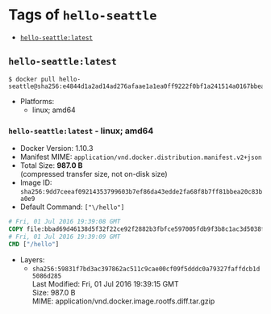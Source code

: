 <!-- THIS FILE IS GENERATED VIA './update-tag-details.sh' -->

# Tags of `hello-seattle`

-	[`hello-seattle:latest`](#hello-seattlelatest)

## `hello-seattle:latest`

```console
$ docker pull hello-seattle@sha256:e4844d1a2ad14ad276afaae1a1ea0ff9222f0bf1a241514a0167bbea13f74a23
```

-	Platforms:
	-	linux; amd64

### `hello-seattle:latest` - linux; amd64

-	Docker Version: 1.10.3
-	Manifest MIME: `application/vnd.docker.distribution.manifest.v2+json`
-	Total Size: **987.0 B**  
	(compressed transfer size, not on-disk size)
-	Image ID: `sha256:9dd7ceeaf09214353799603b7ef86da43edde2fa68f8b7ff81bbea20c83ba0e9`
-	Default Command: `["\/hello"]`

```dockerfile
# Fri, 01 Jul 2016 19:39:08 GMT
COPY file:bbad69d46138d5f32f22ce92f2882b3fbfce597005fdb9f3b8c1ac3d5038f519 in /
# Fri, 01 Jul 2016 19:39:09 GMT
CMD ["/hello"]
```

-	Layers:
	-	`sha256:59831f7bd3ac397862ac511c9cae00cf09f5dddc0a79327faffdcb1d5086d285`  
		Last Modified: Fri, 01 Jul 2016 19:39:15 GMT  
		Size: 987.0 B  
		MIME: application/vnd.docker.image.rootfs.diff.tar.gzip
